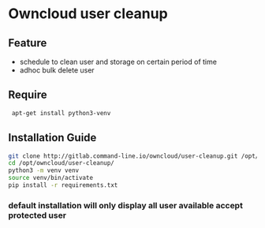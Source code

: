 # Owncloud user cleanup

## Feature
* schedule to clean user and storage on certain period of time
* adhoc bulk delete user
 
## Require
```bash
 apt-get install python3-venv
```
 
 ## Installation Guide
 ```bash
 git clone http://gitlab.command-line.io/owncloud/user-cleanup.git /opt/owncloud/user-cleanup
 cd /opt/owncloud/user-cleanup/
 python3 -m venv venv
 source venv/bin/activate
 pip install -r requirements.txt
 ```
 
 ### default installation will only display all user available accept protected user
 